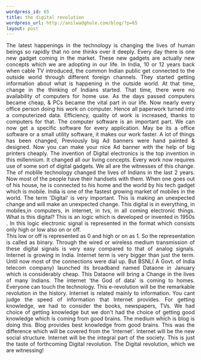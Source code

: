 ```yaml
---
wordpress_id: 65
title: the digital revolution
wordpress_url: http://anilwadghule.com/blog/?p=65
layout: post
---
```

<div align="justify">The latest happenings in the technology is changing the lives of human beings so rapidly that no one thinks over it deeply. Every day there is one new gadget coming in the market. These new gadgets are actually new concepts which we are adopting in our life. In India, 10 or 12 years back when cable TV introduced, the common Indian public get connected to the outside world through different foreign channels. They started getting information about what is happening in the outside world. At that time, change in the thinking of Indians started. That time, there were no availability of computers for home use. As the days passed computers became cheap, & PCs became the vital part in our life. Now nearly every office person doing his work on computer. Hence all paperwork turned into a computerized data. Efficiency, quality of work is increased, thanks to computers for that. The computer software is an important part. We can now get a specific software for every application. May be its a office software or a small utility software, it makes our work faster. A lot of things has been changed, Previously big Ad banners were hand painted &amp; designed. Now you can make your nice Ad banner with the help of big printers cheaply. The invention of Digital electronics is the top invention in this millennium. It changed all our living concepts. Every work now requires use of some sort of digital gadgets. We all are the witnesses of this change. The of moblile technology changed the lives of Indians in the last 2 years. Now most of the people have their handsets with them. When one goes out of his house, he is connected to his home and the world by his tech gadget which is mobile. India is one of the fastest growing market of mobiles in the world. The term 'Digital' is very important. This is making an unexpected change and will make an unexpected change. This digital is in everything, in mobiles,in computers, in internet, in tvs, in all coming electronic things. What is this digital? This is an logic which is developed or invented in 1950s . In this logic electronic signal is represented in the format which consists only high or low also on or off.<br />This low or off is represented as 0 and high or on as 1. So the representation is called as binary. Through the wired or wireless medium transmission of these digital signals is very easy compared to that of analog signals. Internet is growing in India. Internet term is very bigger than just the term. Until now most of the connections were dial up. But BSNL( A Govt. of India telecom company) launched its broadband named Dataone in January which is considerably cheap. This Dataone will bring a Change in the lives of many Indians. The internet 'the God of data' is coming to homes. Everyone can touch the technology. This e-revolution will be the remarkable revolution in the history. Internet is related mainly to information. You cant judge the speed of information that Internet provides. For getting knowledge, we had to consider the books, newspapers, TVs. We had choice of getting knowledge but we don't had the choice of getting good knowledge which is coming from good brains. The medium which is blog is doing this. Blog provides best knowledge from good brains. This was the difference which will be covered from the 'Internet'. Internet will be the new social structure. Internet will be the integral part of the society. This is just the taste of forthcoming Digital revolution. The Digital revolution, which we are witnessing!</div>
